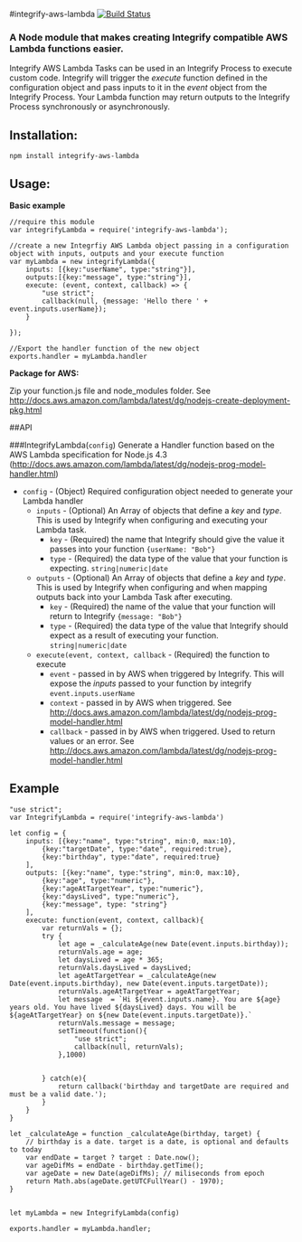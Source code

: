 #integrify-aws-lambda [![Build Status](https://travis-ci.org/Integrify/integrify-aws-lambda.svg?branch=master)](https://travis-ci.org/Integrify/integrify-aws-lambda)


### A Node module that makes creating Integrify compatible AWS Lambda functions easier.
Integrify AWS Lambda Tasks can be used in an Integrify Process to execute custom code. Integrify will trigger the *execute* function defined in the configuration object
 and pass inputs to it in the *event* object from the Integrify Process. Your Lambda function may return outputs to the Integrify Process synchronously or asynchronously. 

## Installation:
`npm install integrify-aws-lambda`

## Usage:

**Basic example**
~~~~
//require this module
var integrifyLambda = require('integrify-aws-lambda');

//create a new Integrfiy AWS Lambda object passing in a configuration object with inputs, outputs and your execute function 
var myLambda = new integrifyLambda({
    inputs: [{key:"userName", type:"string"}],
    outputs:[{key:"message", type:"string"}],
    execute: (event, context, callback) => {
        "use strict";
        callback(null, {message: 'Hello there ' + event.inputs.userName});
    }

});

//Export the handler function of the new object
exports.handler = myLambda.handler
~~~~

**Package for AWS:**

Zip your function.js file and node_modules folder. See http://docs.aws.amazon.com/lambda/latest/dg/nodejs-create-deployment-pkg.html
 
##API

###IntegrifyLambda(`config`)
Generate a Handler function based on the AWS Lambda specification for Node.js 4.3 (http://docs.aws.amazon.com/lambda/latest/dg/nodejs-prog-model-handler.html)

* `config` - (Object) Required configuration object needed to generate your Lambda handler
    * `inputs` - (Optional) An Array of objects that define a *key* and *type*. This is used by Integrify when configuring and executing your Lambda task.
        * `key` - (Required) the name that Integrify should give the value it passes into your function `{userName: "Bob"}`
        * `type` - (Required) the data type of the value that your function is expecting. `string|numeric|date`
    * `outputs` - (Optional) An Array of objects that define a *key* and *type*. This is used by Integrify when configuring and when mapping outputs back into your Lambda Task after executing.
        * `key` - (Required) the name of the value that your function will return to Integrify `{message: "Bob"}`
        * `type` - (Required) the data type of the value that Integrify should expect as a result of executing your function.  `string|numeric|date`
    * `execute(event, context, callback`  - (Required) the function to execute
        * `event` - passed in by AWS when triggered by Integrify. This will expose the *inputs* passed to your function by integrify `event.inputs.userName`
        * `context` - passed in by AWS when triggered. See http://docs.aws.amazon.com/lambda/latest/dg/nodejs-prog-model-handler.html
        * `callback` - passed in by AWS when triggered. Used to return values or an error. See http://docs.aws.amazon.com/lambda/latest/dg/nodejs-prog-model-handler.html
 
## Example
 ~~~~
 "use strict";
 var IntegrifyLambda = require('integrify-aws-lambda')
 
 let config = {
     inputs: [{key:"name", type:"string", min:0, max:10},
         {key:"targetDate", type:"date", required:true},
         {key:"birthday", type:"date", required:true}
     ],
     outputs: [{key:"name", type:"string", min:0, max:10},
         {key:"age", type:"numeric"},
         {key:"ageAtTargetYear", type:"numeric"},
         {key:"daysLived", type:"numeric"},
         {key:"message", type: "string"}
     ],
     execute: function(event, context, callback){
         var returnVals = {};
         try {
             let age = _calculateAge(new Date(event.inputs.birthday));
             returnVals.age = age;
             let daysLived = age * 365;
             returnVals.daysLived = daysLived;
             let ageAtTargetYear = _calculateAge(new Date(event.inputs.birthday), new Date(event.inputs.targetDate));
             returnVals.ageAtTargetYear = ageAtTargetYear;
             let message  = `Hi ${event.inputs.name}. You are ${age} years old. You have lived ${daysLived} days. You will be ${ageAtTargetYear} on ${new Date(event.inputs.targetDate)}.`
             returnVals.message = message;
             setTimeout(function(){
                 "use strict";
                 callback(null, returnVals);
             },1000)
 
 
         } catch(e){
             return callback('birthday and targetDate are required and must be a valid date.');
         }
     }
 }
 
 let _calculateAge = function _calculateAge(birthday, target) {
     // birthday is a date. target is a date, is optional and defaults to today
     var endDate = target ? target : Date.now();
     var ageDifMs = endDate - birthday.getTime();
     var ageDate = new Date(ageDifMs); // miliseconds from epoch
     return Math.abs(ageDate.getUTCFullYear() - 1970);
 }
 
 
 let myLambda = new IntegrifyLambda(config)
 
 exports.handler = myLambda.handler;
~~~~